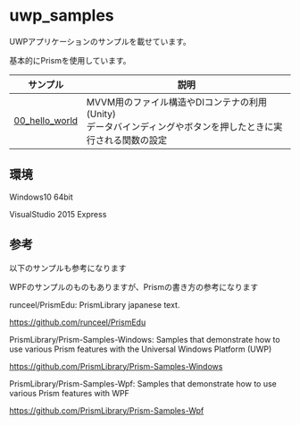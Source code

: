 # uwp_samples
UWPアプリケーションのサンプルを載せています。

基本的にPrismを使用しています。

| サンプル | 説明 |
-----------|-------------|
| [00_hello_world][1] | MVVM用のファイル構造やDIコンテナの利用(Unity)<br>データバインディングやボタンを押したときに実行される関数の設定


[1]: 00_hello_world/


## 環境
Windows10 64bit

VisualStudio 2015 Express

## 参考
以下のサンプルも参考になります

WPFのサンプルのものもありますが、Prismの書き方の参考になります

runceel/PrismEdu: PrismLibrary japanese text.

https://github.com/runceel/PrismEdu

PrismLibrary/Prism-Samples-Windows: Samples that demonstrate how to use various Prism features with the Universal Windows Platform (UWP)

https://github.com/PrismLibrary/Prism-Samples-Windows

PrismLibrary/Prism-Samples-Wpf: Samples that demonstrate how to use various Prism features with WPF

https://github.com/PrismLibrary/Prism-Samples-Wpf




